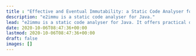 ```yaml
---
title : "Effective and Eventual Immutability: a Static Code Analyser for Java"
description: "e2immu is a static code analyser for Java."
lead: "e2immu is a static code analyser for Java. It offers practical definitions of modification and immutability, to help you write code that lasts longer."
date: 2020-10-06T08:47:36+00:00
lastmod: 2020-10-06T08:47:36+00:00
draft: false
images: []
---
```

